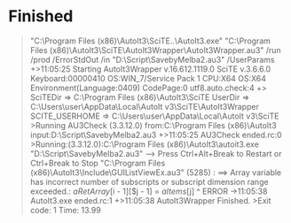 # Finished
>"C:\Program Files (x86)\AutoIt3\SciTE\..\AutoIt3.exe" "C:\Program Files (x86)\AutoIt3\SciTE\AutoIt3Wrapper\AutoIt3Wrapper.au3" /run /prod /ErrorStdOut /in "D:\Script\SavebyMelba2.au3" /UserParams     +>11:05:25 Starting AutoIt3Wrapper v.16.612.1119.0 SciTE v.3.6.6.0   Keyboard:00000410  OS:WIN_7/Service Pack 1  CPU:X64 OS:X64  Environment(Language:0409)  CodePage:0  utf8.auto.check:4 +>         SciTEDir => C:\Program Files (x86)\AutoIt3\SciTE   UserDir => C:\Users\user\AppData\Local\AutoIt v3\SciTE\AutoIt3Wrapper   SCITE_USERHOME => C:\Users\user\AppData\Local\AutoIt v3\SciTE  >Running AU3Check (3.3.12.0)  from:C:\Program Files (x86)\AutoIt3  input:D:\Script\SavebyMelba2.au3 +>11:05:25 AU3Check ended.rc:0 >Running:(3.3.12.0):C:\Program Files (x86)\AutoIt3\autoit3.exe "D:\Script\SavebyMelba2.au3"     --> Press Ctrl+Alt+Break to Restart or Ctrl+Break to Stop "C:\Program Files (x86)\AutoIt3\Include\GUIListViewEx.au3" (5285) : ==> Array variable has incorrect number of subscripts or subscript dimension range exceeded.: $aRetArray[$i - 1][$j - 1] = $aItems[$j] ^ ERROR ->11:05:38 AutoIt3.exe ended.rc:1 +>11:05:38 AutoIt3Wrapper Finished. >Exit code: 1    Time: 13.99
